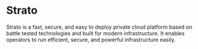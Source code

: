 # Strato

Strato is a fast, secure, and easy to deploy private cloud platform based on battle tested technologies and built for modern infrastructure. It enables operators to run efficient, secure, and powerful infrastructure easily.
